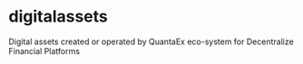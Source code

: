 # digitalassets
Digital assets created or operated by QuantaEx eco-system for Decentralize Financial Platforms
